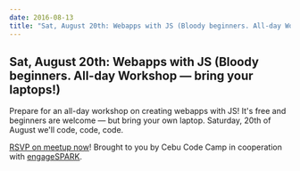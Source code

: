 ```yaml
---
date: 2016-08-13
title: "Sat, August 20th: Webapps with JS (Bloody beginners. All-day Workshop — bring your laptops!)"
---
```

## Sat, August 20th: Webapps with JS (Bloody beginners. All-day Workshop — bring your laptops!)

Prepare for an all-day workshop on creating webapps with JS! It's free and beginners are welcome — but bring your own laptop. Saturday, 20th of August we'll code, code, code.

<a href="http://www.meetup.com/The-TIDE-Cebu/events/233136054/">RSVP
on meetup now</a>! Brought to you by Cebu Code Camp in cooperation with
<a href="https://www.engagespark.com">engageSPARK</a>.
